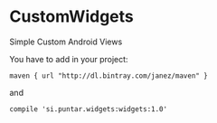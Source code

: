 # CustomWidgets
Simple Custom Android Views


You have to add in your project:

```
maven { url "http://dl.bintray.com/janez/maven" }
```
and
```
compile 'si.puntar.widgets:widgets:1.0'
```


